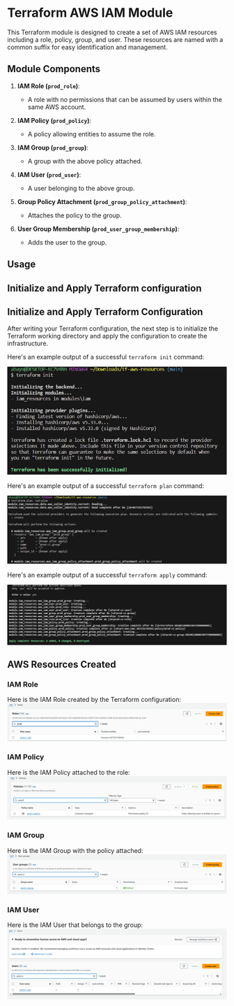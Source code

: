 # Terraform AWS IAM Module

This Terraform module is designed to create a set of AWS IAM resources including a role, policy, group, and user. These resources are named with a common suffix for easy identification and management.

## Module Components

1. **IAM Role (`prod_role`)**: 
   - A role with no permissions that can be assumed by users within the same AWS account.

2. **IAM Policy (`prod_policy`)**: 
   - A policy allowing entities to assume the role.

3. **IAM Group (`prod_group`)**: 
   - A group with the above policy attached.

4. **IAM User (`prod_user`)**: 
   - A user belonging to the above group.

5. **Group Policy Attachment (`prod_group_policy_attachment`)**:
   - Attaches the policy to the group.

6. **User Group Membership (`prod_user_group_membership`)**:
   - Adds the user to the group.

## Usage

## Initialize and Apply Terraform configuration

## Initialize and Apply Terraform Configuration

After writing your Terraform configuration, the next step is to initialize the Terraform working directory and apply the configuration to create the infrastructure.

Here's an example output of a successful `terraform init` command:

![Terraform Initialization](images/terraform_init.png)

Here's an example output of a successful `terraform plan` command:

![Terraform Plan](images/terraform_plan.png)

Here's an example output of a successful `terraform apply` command:

![Terraform Apply](images/terraform_apply.png)

## AWS Resources Created

### IAM Role
Here is the IAM Role created by the Terraform configuration:
![IAM Role](images/iam_role_created.png)

### IAM Policy
Here is the IAM Policy attached to the role:
![IAM Policy](images/iam_policy_created.png)

### IAM Group
Here is the IAM Group with the policy attached:
![IAM Group](images/iam_group_created.png)

### IAM User
Here is the IAM User that belongs to the group:
![IAM User](images/iam_user_created.png)



